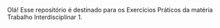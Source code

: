 Olá!
Esse repositório é destinado para os Exercícios Práticos da matéria Trabalho Interdisciplinar 1.
